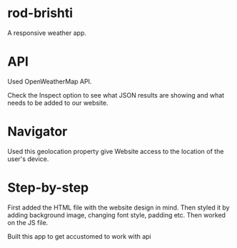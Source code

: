 # rod-brishti
A responsive weather app.

# API
Used OpenWeatherMap API.

Check the Inspect option to see what JSON results are showing and what needs to be added to our website.

# Navigator
Used this geolocation property give Website access to the location of the user's device.

# Step-by-step
First added the HTML file with the website design in mind. Then styled it by adding background image, changing font style, padding etc.
Then worked on the JS file.

Built this app to get accustomed to work with api
